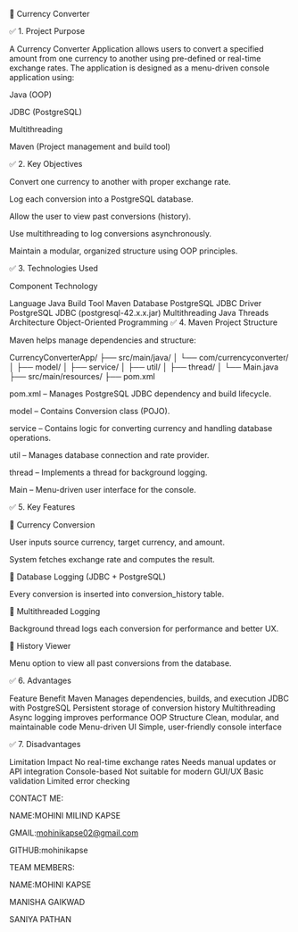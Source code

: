 📘 Currency Converter

✅ 1. Project Purpose

A Currency Converter Application allows users to convert a specified amount from one currency to another using pre-defined or real-time exchange rates. The application is designed as a menu-driven console application using:

Java (OOP)

JDBC (PostgreSQL)

Multithreading

Maven (Project management and build tool)

✅ 2. Key Objectives

Convert one currency to another with proper exchange rate.

Log each conversion into a PostgreSQL database.

Allow the user to view past conversions (history).

Use multithreading to log conversions asynchronously.

Maintain a modular, organized structure using OOP principles.

✅ 3. Technologies Used

Component	Technology

Language	Java
Build Tool	Maven
Database	PostgreSQL
JDBC Driver	PostgreSQL JDBC (postgresql-42.x.x.jar)
Multithreading	Java Threads
Architecture	Object-Oriented Programming
✅ 4. Maven Project Structure

Maven helps manage dependencies and structure:

CurrencyConverterApp/
├── src/main/java/
│   └── com/currencyconverter/
│       ├── model/
│       ├── service/
│       ├── util/
│       ├── thread/
│       └── Main.java
├── src/main/resources/
├── pom.xml

pom.xml – Manages PostgreSQL JDBC dependency and build lifecycle.

model – Contains Conversion class (POJO).

service – Contains logic for converting currency and handling database operations.

util – Manages database connection and rate provider.

thread – Implements a thread for background logging.

Main – Menu-driven user interface for the console.

✅ 5. Key Features

📌 Currency Conversion

User inputs source currency, target currency, and amount.

System fetches exchange rate and computes the result.


📌 Database Logging (JDBC + PostgreSQL)

Every conversion is inserted into conversion_history table.


📌 Multithreaded Logging

Background thread logs each conversion for performance and better UX.


📌 History Viewer

Menu option to view all past conversions from the database.

✅ 6. Advantages

Feature	Benefit
Maven	Manages dependencies, builds, and execution
JDBC with PostgreSQL	Persistent storage of conversion history
Multithreading	Async logging improves performance
OOP Structure	Clean, modular, and maintainable code
Menu-driven UI	Simple, user-friendly console interface

✅ 7. Disadvantages

Limitation	Impact
No real-time exchange rates	Needs manual updates or API integration
Console-based	Not suitable for modern GUI/UX
Basic validation	Limited error checking

CONTACT ME:

NAME:MOHINI MILIND KAPSE

GMAIL:mohinikapse02@gmail.com

GITHUB:mohinikapse

TEAM MEMBERS:

NAME:MOHINI KAPSE 

MANISHA GAIKWAD

SANIYA PATHAN
